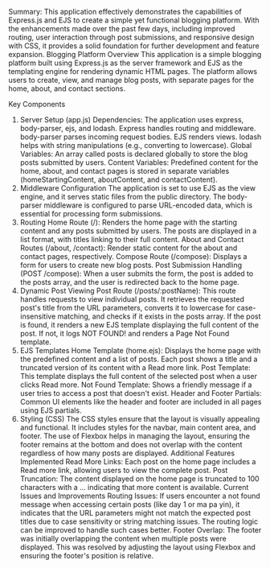 Summary: This application effectively demonstrates the capabilities of Express.js and EJS to create a simple yet functional blogging platform. With the enhancements made over the past few days, including improved routing, user interaction through post submissions, and responsive design with CSS, it provides a solid foundation for further development and feature expansion. 
Blogging Platform
Overview
This application is a simple blogging platform built using Express.js as the server framework and EJS as the templating engine for rendering dynamic HTML pages. The platform allows users to create, view, and manage blog posts, with separate pages for the home, about, and contact sections.

Key Components
1. Server Setup (app.js)
Dependencies: The application uses express, body-parser, ejs, and lodash.
Express handles routing and middleware.
body-parser parses incoming request bodies.
EJS renders views.
lodash helps with string manipulations (e.g., converting to lowercase).
Global Variables: An array called posts is declared globally to store the blog posts submitted by users.
Content Variables: Predefined content for the home, about, and contact pages is stored in separate variables (homeStartingContent, aboutContent, and contactContent).
2. Middleware Configuration
The application is set to use EJS as the view engine, and it serves static files from the public directory.
The body-parser middleware is configured to parse URL-encoded data, which is essential for processing form submissions.
3. Routing
Home Route (/): Renders the home page with the starting content and any posts submitted by users. The posts are displayed in a list format, with titles linking to their full content.
About and Contact Routes (/about, /contact): Render static content for the about and contact pages, respectively.
Compose Route (/compose): Displays a form for users to create new blog posts.
Post Submission Handling (POST /compose): When a user submits the form, the post is added to the posts array, and the user is redirected back to the home page.
4. Dynamic Post Viewing
Post Route (/posts/:postName): This route handles requests to view individual posts. It retrieves the requested post's title from the URL parameters, converts it to lowercase for case-insensitive matching, and checks if it exists in the posts array.
If the post is found, it renders a new EJS template displaying the full content of the post. If not, it logs 
NOT
FOUND! and renders a Page
Not
Found template.
5. EJS Templates
Home Template (home.ejs): Displays the home page with the predefined content and a list of posts. Each post shows a title and a truncated version of its content with a Read
more link.
Post Template: This template displays the full content of the selected post when a user clicks Read
more.
Not Found Template: Shows a friendly message if a user tries to access a post that doesn't exist.
Header and Footer Partials: Common UI elements like the header and footer are included in all pages using EJS partials.
6. Styling (CSS)
The CSS styles ensure that the layout is visually appealing and functional. It includes styles for the navbar, main content area, and footer.
The use of Flexbox helps in managing the layout, ensuring the footer remains at the bottom and does not overlap with the content regardless of how many posts are displayed.
Additional Features Implemented
Read More Links: Each post on the home page includes a Read
more link, allowing users to view the complete post.
Post Truncation: The content displayed on the home page is truncated to 100 characters with a ... indicating that more content is available.
Current Issues and Improvements
Routing Issues: If users encounter a not
found message when accessing certain posts (like day
1 or ma
pa
yin), it indicates that the URL parameters might not match the expected post titles due to case sensitivity or string matching issues. The routing logic can be improved to handle such cases better.
Footer Overlap: The footer was initially overlapping the content when multiple posts were displayed. This was resolved by adjusting the layout using Flexbox and ensuring the footer's position is relative.

